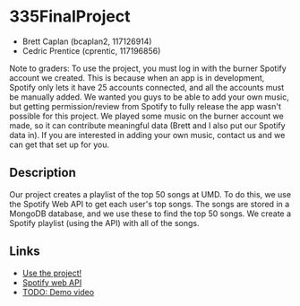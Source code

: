 # 335FinalProject

- Brett Caplan (bcaplan2, 117126914)
- Cedric Prentice (cprentic, 117196856)

Note to graders: To use the project, you must log in with the burner Spotify account we created.
This is because when an app is in development, Spotify only lets it have 25 accounts connected, and
all the accounts must be manually added. We wanted you guys to be able to add your own music, but
getting permission/review from Spotify to fully release the app wasn't possible for this project.
We played some music on the burner account we made, so it can contribute meaningful data 
(Brett and I also put our Spotify data in). If you are interested in adding your own music, contact us
and we can get that set up for you.

## Description

Our project creates a playlist of the top 50 songs at UMD.
To do this, we use the Spotify Web API to get each user's top songs.
The songs are stored in a MongoDB database, and we use these to find the top 50 songs.
We create a Spotify playlist (using the API) with all of the songs.

## Links
- [Use the project!](https://beautiful-overcoat-fox.cyclic.app/)
- [Spotify web API](https://developer.spotify.com/documentation/web-api/reference/#/)
- [TODO: Demo video](https://youtube.com)